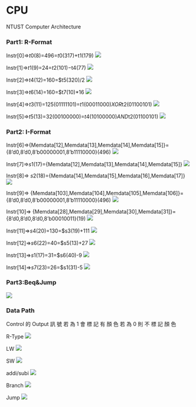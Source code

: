 # CPU
NTUST Computer Architecture

### Part1: R-Format

Instr[0]=>$t0($8)=496=$t0(317)+$t1(179)
![](https://github.com/naiyu0609/CPU/blob/main/CPU/R-format1.PNG)

Instr[1]=>$t1($9)=24=$t2(101)-$t4(77)
![](https://github.com/naiyu0609/CPU/blob/main/CPU/R-format2.PNG)

Instr[2]=>$t4($12)=160=$t5(320)/2
![](https://github.com/naiyu0609/CPU/blob/main/CPU/R-format3.PNG)

Instr[3]=>$t6($14)=160=$t7(10)*16
![](https://github.com/naiyu0609/CPU/blob/main/CPU/R-format4.PNG)

Instr[4]=>$t3($11)=125(01111101)=$t1(00011000)XOR$t2(01100101)
![](https://github.com/naiyu0609/CPU/blob/main/CPU/R-format5.PNG)

Instr[5]=>$t5($13)=32(00100000)=$t4(10100000)AND$t2(01100101)
![](https://github.com/naiyu0609/CPU/blob/main/CPU/R-format6.PNG)

### Part2: I-Format

Instr[6]=>{Memdata[12],Memdata[13],Memdata[14],Memdata[15]}={8’d0,8’d0,8’b00000001,8’b11110000}(496)
![](https://github.com/naiyu0609/CPU/blob/main/CPU/I-format1.PNG)

Instr[7]=>$s1($17)={Memdata[12],Memdata[13],Memdata[14],Memdata[15]}
![](https://github.com/naiyu0609/CPU/blob/main/CPU/I-format2.PNG)

Instr[8]=> $s2($18)={Memdata[14],Memdata[15],Memdata[16],Memdata[17]}
![](https://github.com/naiyu0609/CPU/blob/main/CPU/I-format3.PNG)

Instr[9]=> {Memdata[103],Memdata[104],Memdata[105],Memdata[106]}={8’d0,8’d0,8’b00000001,8’b11110000}(496)
![](https://github.com/naiyu0609/CPU/blob/main/CPU/I-format4.PNG)

Instr[10]=> {Memdata[28],Memdata[29],Memdata[30],Memdata[31]}={8’d0,8’d0,8’d0,8’b00010011}(19)
![](https://github.com/naiyu0609/CPU/blob/main/CPU/I-format5.PNG)

Instr[11]=>$s4($20)=130=$s3(19)+111
![](https://github.com/naiyu0609/CPU/blob/main/CPU/I-format6.PNG)

Instr[12]=>$s6($22)=40=$s5(13)+27
![](https://github.com/naiyu0609/CPU/blob/main/CPU/I-format7.PNG)

Instr[13]=>$s1($17)=31=$s6(40)-9
![](https://github.com/naiyu0609/CPU/blob/main/CPU/I-format8.PNG)

Instr[14]=>$s7($23)=26=$s1(31)-5
![](https://github.com/naiyu0609/CPU/blob/main/CPU/I-format8.PNG)

### Part3:Beq&Jump
![](https://github.com/naiyu0609/CPU/blob/main/CPU/Beq%26jump.PNG)

### Data Path
Control 的 Output 訊 號 若 為 1 會 標 記 有 顏 色
                       若 為 0 則 不 標 記 顏 色

R-Type
![](https://github.com/naiyu0609/CPU/blob/main/CPU/R-format.PNG)

LW
![](https://github.com/naiyu0609/CPU/blob/main/CPU/LW.PNG)

SW
![](https://github.com/naiyu0609/CPU/blob/main/CPU/SW.PNG)

addi/subi
![](https://github.com/naiyu0609/CPU/blob/main/CPU/addi_subi.PNG)

Branch
![](https://github.com/naiyu0609/CPU/blob/main/CPU/branch.PNG)

Jump
![](https://github.com/naiyu0609/CPU/blob/main/CPU/jump.PNG)
